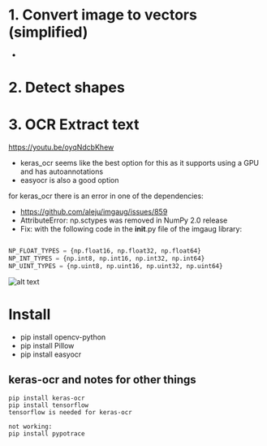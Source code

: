 
# 1. Convert image to vectors (simplified)
- 

# 2. Detect shapes
# 3. OCR Extract text

https://youtu.be/oyqNdcbKhew

- keras_ocr seems like the best option for this as it supports using a GPU and has autoannotations 
- easyocr is also a good option

for keras_ocr there is an error in one of the dependencies: 
- https://github.com/aleju/imgaug/issues/859
- AttributeError: np.sctypes was removed in NumPy 2.0 release
- Fix: with the following code in the __init__.py file of the imgaug library:


```python

NP_FLOAT_TYPES = {np.float16, np.float32, np.float64}
NP_INT_TYPES = {np.int8, np.int16, np.int32, np.int64}
NP_UINT_TYPES = {np.uint8, np.uint16, np.uint32, np.uint64}

```

![alt text](image.png)

# Install 

- pip install opencv-python
- pip install Pillow
- pip install easyocr


## keras-ocr and notes for other things
```
pip install keras-ocr
pip install tensorflow
tensorflow is needed for keras-ocr

not working:
pip install pypotrace
```